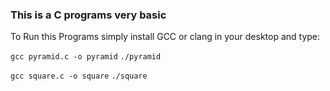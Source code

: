 ### This is a C programs very basic
To Run this Programs
simply install GCC or clang in your desktop
and type:

<code>gcc pyramid.c -o pyramid</code>
<code>./pyramid</code>

<code>gcc square.c -o square</code>
<code>./square</code>
